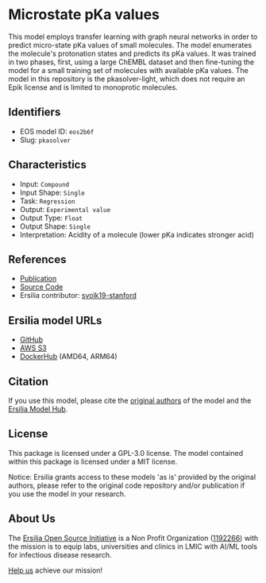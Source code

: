 # Microstate pKa values

This model employs transfer learning with graph neural networks in order to predict micro-state pKa values of small molecules. The model enumerates the molecule's protonation states and predicts its pKa values. It was trained in two phases, first, using a large ChEMBL dataset and then fine-tuning the model for a small training set of molecules with available pKa values. The model in this repository is the pkasolver-light, which does not require an Epik license and is limited to monoprotic molecules.

## Identifiers

* EOS model ID: `eos2b6f`
* Slug: `pkasolver`

## Characteristics

* Input: `Compound`
* Input Shape: `Single`
* Task: `Regression`
* Output: `Experimental value`
* Output Type: `Float`
* Output Shape: `Single`
* Interpretation: Acidity of a molecule (lower pKa indicates stronger acid)

## References

* [Publication](https://www.biorxiv.org/content/10.1101/2022.01.20.476787v1)
* [Source Code](https://github.com/mayrf/pkasolver)
* Ersilia contributor: [svolk19-stanford ](https://github.com/svolk19-stanford )

## Ersilia model URLs
* [GitHub](https://github.com/ersilia-os/eos2b6f)
* [AWS S3](https://ersilia-models-zipped.s3.eu-central-1.amazonaws.com/eos2b6f.zip)
* [DockerHub](https://hub.docker.com/r/ersiliaos/eos2b6f) (AMD64, ARM64)

## Citation

If you use this model, please cite the [original authors](https://www.biorxiv.org/content/10.1101/2022.01.20.476787v1) of the model and the [Ersilia Model Hub](https://github.com/ersilia-os/ersilia/blob/master/CITATION.cff).

## License

This package is licensed under a GPL-3.0 license. The model contained within this package is licensed under a MIT license.

Notice: Ersilia grants access to these models 'as is' provided by the original authors, please refer to the original code repository and/or publication if you use the model in your research.

## About Us

The [Ersilia Open Source Initiative](https://ersilia.io) is a Non Profit Organization ([1192266](https://register-of-charities.charitycommission.gov.uk/charity-search/-/charity-details/5170657/full-print)) with the mission is to equip labs, universities and clinics in LMIC with AI/ML tools for infectious disease research.

[Help us](https://www.ersilia.io/donate) achieve our mission!